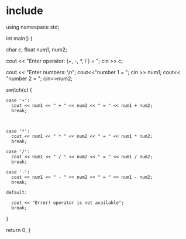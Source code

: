 # include <iostream>
using namespace std;

int main() {

  char c;
  float num1, num2;

  cout << "Enter operator: (+, -, *, / ) =  ";
  cin >> c;

  cout << "Enter numbers: \n";
  cout<<"number 1 = ";
  cin >> num1;
  cout<< "number 2 = ";
  cin>>num2;

  switch(c) {

    case '+':
      cout << num1 << " + " << num2 << " = " << num1 + num2;
      break;

    

    case '*':
      cout << num1 << " * " << num2 << " = " << num1 * num2;
      break;

    case '/':
      cout << num1 << " / " << num2 << " = " << num1 / num2;
      break;
  
    case '-':
      cout << num1 << " - " << num2 << " = " << num1 - num2;
      break;

    default:
     
      cout << "Error! operator is not available";
      break;
  }

  return 0;
}

